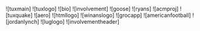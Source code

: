 ![tuxmain]
![tuxlogo]
![bio]
![involvement]
![goose]
![ryans]
![acmproj]
![tuxquake]
![aero]
![htmllogo]
![winanslogo]
![grocapp]
![americanfootball]
![jordanlynch]
![luglogo]
![involvementheader]